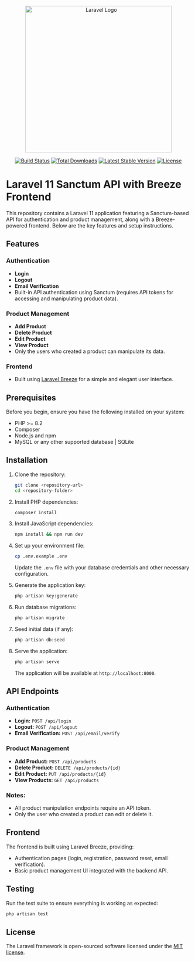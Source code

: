 <p align="center"><a href="https://laravel.com" target="_blank"><img src="https://raw.githubusercontent.com/laravel/art/master/logo-lockup/5%20SVG/2%20CMYK/1%20Full%20Color/laravel-logolockup-cmyk-red.svg" width="400" alt="Laravel Logo"></a></p>

<p align="center">
<a href="https://github.com/laravel/framework/actions"><img src="https://github.com/laravel/framework/workflows/tests/badge.svg" alt="Build Status"></a>
<a href="https://packagist.org/packages/laravel/framework"><img src="https://img.shields.io/packagist/dt/laravel/framework" alt="Total Downloads"></a>
<a href="https://packagist.org/packages/laravel/framework"><img src="https://img.shields.io/packagist/v/laravel/framework" alt="Latest Stable Version"></a>
<a href="https://packagist.org/packages/laravel/framework"><img src="https://img.shields.io/packagist/l/laravel/framework" alt="License"></a>
</p>

# Laravel 11 Sanctum API with Breeze Frontend

This repository contains a Laravel 11 application featuring a Sanctum-based API for authentication and product management, along with a Breeze-powered frontend. Below are the key features and setup instructions.

## Features

### Authentication

-   **Login**
-   **Logout**
-   **Email Verification**
-   Built-in API authentication using Sanctum (requires API tokens for accessing and manipulating product data).

### Product Management

-   **Add Product**
-   **Delete Product**
-   **Edit Product**
-   **View Product**
-   Only the users who created a product can manipulate its data.

### Frontend

-   Built using [Laravel Breeze](https://laravel.com/docs/11.x/starter-kits#breeze) for a simple and elegant user interface.

## Prerequisites

Before you begin, ensure you have the following installed on your system:

-   PHP >= 8.2
-   Composer
-   Node.js and npm
-   MySQL or any other supported database | SQLite

## Installation

1. Clone the repository:

    ```bash
    git clone <repository-url>
    cd <repository-folder>
    ```

2. Install PHP dependencies:

    ```bash
    composer install
    ```

3. Install JavaScript dependencies:

    ```bash
    npm install && npm run dev
    ```

4. Set up your environment file:

    ```bash
    cp .env.example .env
    ```

    Update the `.env` file with your database credentials and other necessary configuration.

5. Generate the application key:

    ```bash
    php artisan key:generate
    ```

6. Run database migrations:

    ```bash
    php artisan migrate
    ```

7. Seed initial data (if any):

    ```bash
    php artisan db:seed
    ```

8. Serve the application:
    ```bash
    php artisan serve
    ```
    The application will be available at `http://localhost:8000`.

## API Endpoints

### Authentication

-   **Login:** `POST /api/login`
-   **Logout:** `POST /api/logout`
-   **Email Verification:** `POST /api/email/verify`

### Product Management

-   **Add Product:** `POST /api/products`
-   **Delete Product:** `DELETE /api/products/{id}`
-   **Edit Product:** `PUT /api/products/{id}`
-   **View Products:** `GET /api/products`

### Notes:

-   All product manipulation endpoints require an API token.
-   Only the user who created a product can edit or delete it.

## Frontend

The frontend is built using Laravel Breeze, providing:

-   Authentication pages (login, registration, password reset, email verification).
-   Basic product management UI integrated with the backend API.

## Testing

Run the test suite to ensure everything is working as expected:

```bash
php artisan test
```

## License

The Laravel framework is open-sourced software licensed under the [MIT license](https://opensource.org/licenses/MIT).
